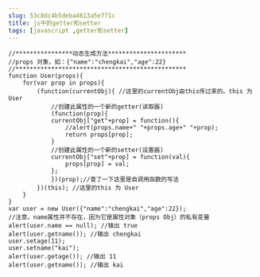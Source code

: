 ```yaml
---
slug: 53c8dc4b5deba4613a5e771c
title: js中的getter和setter
tags: [javascript ,getter和setter]
---
```


    //****************动态生成方法**********************
    //props 对象，如：{"name":"chengkai","age":22}
    //************************************************
    function User(props){
        for(var prop in props){
            (function(currentObj){ //这里的currentObj由this传过来的。this 为 User
                //创建此属性的一个新的getter(读取器)
                (function(prop){
                currentObj["get"+prop] = function(){
                    //alert(props.name+" "+props.age+" "+prop);
                    return props[prop];
                }
                //创建此属性的一个新的setter(设置器)
                currentObj["set"+prop] = function(val){
                    props[prop] = val;
                };
                })(prop);//查了一下这里是自调用函数的写法
            })(this); //这里的this 为 User
        }
    }
    var user = new User({"name":"chengkai","age":22});
    //注意，name属性并不存在，因为它是属性对象（props Obj）的私有变量
    alert(user.name == null); //输出 true
    alert(user.getname()); //输出 chengkai
    user.setage(11);
    user.setname("kai");
    alert(user.getage()); //输出 11
    alert(user.getname()); //输出 kai


